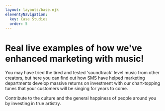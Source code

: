 ```yaml
---
layout: layouts/base.njk
eleventyNavigation:
  key: Case Studies
  order: 5
---
```

# Real live examples of how we've enhanced marketing with music!

You may have tried the tired and tested 'soundtrack' level music from other creators, but here you can find out how SMS have helped marketing departments develop massive returns on investment with our chart-topping tunes that your customers will be singing for years to come.

Contribute to the culture and the general happiness of people around you by investing in true artistry.